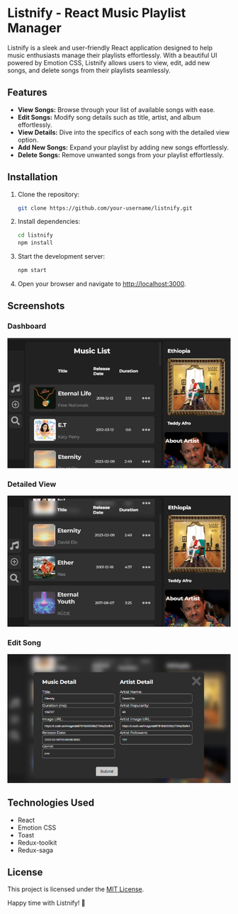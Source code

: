 # Listnify - React Music Playlist Manager

Listnify is a sleek and user-friendly React application designed to help music enthusiasts manage their playlists effortlessly. With a beautiful UI powered by Emotion CSS, Listnify allows users to view, edit, add new songs, and delete songs from their playlists seamlessly.

## Features

- **View Songs:** Browse through your list of available songs with ease.
- **Edit Songs:** Modify song details such as title, artist, and album effortlessly.
- **View Details:** Dive into the specifics of each song with the detailed view option.
- **Add New Songs:** Expand your playlist by adding new songs effortlessly.
- **Delete Songs:** Remove unwanted songs from your playlist effortlessly.

## Installation

1. Clone the repository:

   ```bash
   git clone https://github.com/your-username/listnify.git
   ```

2. Install dependencies:

   ```bash
   cd listnify
   npm install
   ```

3. Start the development server:

   ```bash
   npm start
   ```

4. Open your browser and navigate to [http://localhost:3000](http://localhost:3000).

## Screenshots

### Dashboard
![Dashboard](screenshots/landing.png)

### Detailed View
![Detailed View](screenshots/landing2.png)

### Edit Song
![Edit Song](screenshots/edit.png)

## Technologies Used

- React
- Emotion CSS
- Toast
- Redux-toolkit
- Redux-saga

## License

This project is licensed under the [MIT License](LICENSE).

Happy time with Listnify! 🎵
